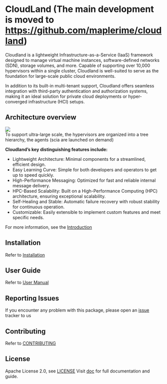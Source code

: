# CloudLand (The main development is moved to https://github.com/maplerime/cloudland)
Cloudland is a lightweight Infrastructure-as-a-Service (IaaS) framework designed to manage virtual machine instances, software-defined networks (SDN), storage volumes, and more. Capable of supporting over 10,000 hypervisors within a single cluster, Cloudland is well-suited to serve as the foundation for large-scale public cloud environments.   
   
In addition to its built-in multi-tenant support, Cloudland offers seamless integration with third-party authentication and authorization systems, making it an ideal solution for private cloud deployments or hyper-converged infrastructure (HCI) setups.   
    
## Architecture overview
![](https://raw.githubusercontent.com/wiki/IBM/cloudland/images/architecture.svg?sanitize=true)   
To support ultra-large scale, the hypervisors are organized into a tree hierarchy, the agents (scia are launched on demand)   

**Cloudland’s key distinguishing features include:**   
- Lightweight Architecture: Minimal components for a streamlined, efficient design.
- Easy Learning Curve: Simple for both developers and operators to get up to speed quickly.
- High-Performance Messaging: Optimized for fast and reliable internal message delivery.
- HPC-Based Scalability: Built on a High-Performance Computing (HPC) architecture, ensuring exceptional scalability.
- Self-Healing and Stable: Automatic failure recovery with robust stability for continuous operation.
- Customizable: Easily extensible to implement custom features and meet specific needs.

For more information, see the [Introduction](https://github.com/IBM/cloudland/wiki/Introduction)

## Installation
Refer to [Installation](https://github.com/IBM/cloudland/wiki/Installation)

## User Guide
Refer to [User Manual](https://github.com/IBM/cloudland/wiki/Manual)

## Reporting Issues
If you encounter any problem with this package, please open an [issue](https://github.com/IBM/cloudland/issues) tracker to us

## Contributing
Refer to [CONTRIBUTING](https://github.com/IBM/cloudland/wiki/Contribution)

## License
Apache License 2.0, see [LICENSE](https://github.com/IBM/cloudland/blob/master/LICENSE)
Visit [doc](https://github.com/IBM/cloudland/wiki) for full documentation and guide.



